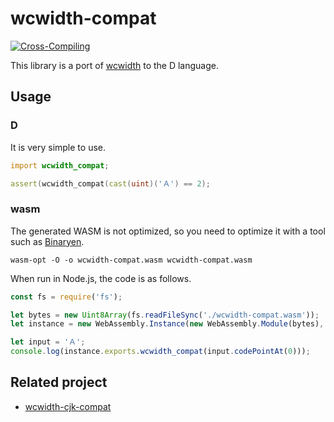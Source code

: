 # wcwidth-compat

[![Cross-Compiling](https://github.com/dokutoku/wcwidth-compat/actions/workflows/cross-compiling.yml/badge.svg)](https://github.com/dokutoku/wcwidth-compat/actions/workflows/cross-compiling.yml)

This library is a port of [wcwidth](https://github.com/termux/wcwidth) to the D language.

## Usage

### D

It is very simple to use.

```d
import wcwidth_compat;

assert(wcwidth_compat(cast(uint)('Ａ') == 2);
```

### wasm

The generated WASM is not optimized, so you need to optimize it with a tool such as [Binaryen](https://github.com/WebAssembly/binaryen).

```shell
wasm-opt -O -o wcwidth-compat.wasm wcwidth-compat.wasm
```

When run in Node.js, the code is as follows.

```javascript
const fs = require('fs');

let bytes = new Uint8Array(fs.readFileSync('./wcwidth-compat.wasm'));
let instance = new WebAssembly.Instance(new WebAssembly.Module(bytes), {});

let input = 'Ａ';
console.log(instance.exports.wcwidth_compat(input.codePointAt(0)));
```

## Related project

- [wcwidth-cjk-compat](https://gitlab.com/dokutoku/wcwidth-cjk-compat)
